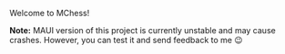 Welcome to MChess!

__Note:__
MAUI version of this project is currently unstable and may cause crashes. However, you can test it and send feedback to me :wink:
